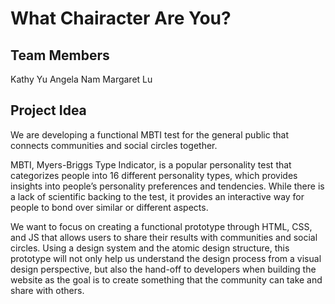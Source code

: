 # What Chairacter Are You?

## Team Members
Kathy Yu
Angela Nam
Margaret Lu

## Project Idea
We are developing a functional MBTI test for the general public that connects communities and social circles together.

MBTI, Myers-Briggs Type Indicator, is a popular personality test that categorizes people into 16 different personality types, which provides insights into people’s personality preferences and tendencies. While there is a lack of scientific backing to the test, it provides an interactive way for people to bond over similar or different aspects.

We want to focus on creating a functional prototype through HTML, CSS, and JS that allows users to share their results with communities and social circles. Using a design system and the atomic design structure, this prototype will not only help us understand the design process from a visual design perspective, but also the hand-off to developers when building the website as the goal is to create something that the community can take and share with others.
